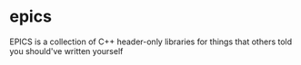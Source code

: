 # epics
EPICS is a collection of C++ header-only libraries for things that others told you should've written yourself
